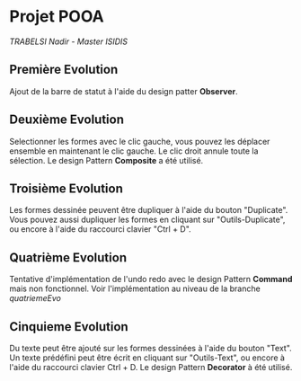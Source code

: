 # Projet POOA

*TRABELSI Nadir - Master ISIDIS*

## Première Evolution
Ajout de la barre de statut à l'aide du design patter **Observer**.

## Deuxième Evolution
Selectionner les formes avec le clic gauche, vous pouvez les déplacer ensemble en maintenant le
clic gauche. Le clic droit annule toute la sélection. Le design Pattern **Composite** a été
utilisé.

## Troisième Evolution
Les formes dessinée peuvent être dupliquer à l'aide du bouton "Duplicate". Vous pouvez aussi
dupliquer les formes en cliquant sur "Outils-Duplicate", ou encore à l'aide du raccourci
clavier "Ctrl + D".

## Quatrième Evolution
Tentative d'implémentation de l'undo redo avec le design Pattern **Command** mais non fonctionnel.
Voir l'implémentation au niveau de la branche *quatriemeEvo* 
## Cinquieme Evolution
Du texte peut être ajouté sur les formes dessinées à l'aide du bouton "Text". Un texte prédéfini 
peut être écrit en cliquant sur "Outils-Text", ou encore à l'aide du raccourci clavier Ctrl + D.
Le design Pattern **Decorator** à été utilisé.
